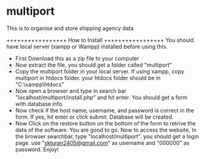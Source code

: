 # multiport
 This is to organise and store shipping agency data

+++++++++++++++++
 How to Install
+++++++++++++++++
You should have local server (xampp or Wampp) installed before using this.
 * First Download this as a zip file to your computer
 * Now extract the file, you should get a folder called "multiport"
 * Copy the multiport folder in your local server. If using xampp, copy multiport in htdocs folder. your htdocs folder should be in "C:\xampp\htdocs\"
 * Now open a browser and type in search bar "localhost/multiport/install.php" and hit enter. You should get a form with database info.
 * Now check if the host name, username, and password is correct in the form. If yes, hit enter or click submit. Database will be created.
 * Now Click on the restore button on the bottom of the form to retrive the data of the software.
 You are good to go. Now to access the website, In the browser searchbar, type "localhost/multiport". you should get a login page. use "skturan2405@gmail.com" as username and "000000" as password. Enjoy!
